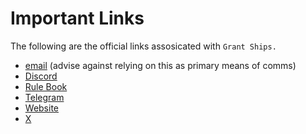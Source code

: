 # Important Links

The following are the official links assosicated with `Grant Ships.`


- [email](mailto:grantships@gmail.com) (advise against relying on this as primary means of comms)
- [Discord](https://discord.gg/QNGH4Uxa8A)
- [Rule Book](/)
- [Telegram](https://t.me/grantships)
- [Website](https://grantships.fun)
- [X](https://twitter.com/grantships)